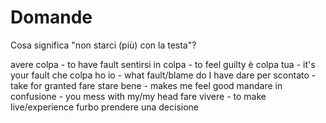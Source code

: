 # Domande

Cosa significa "non starci (più) con la testa"?

avere colpa - to have fault
sentirsi in colpa - to feel guilty
è colpa tua - it's your fault
che colpa ho io - what fault/blame do I have
dare per scontato - take for granted
fare stare bene - makes me feel good
mandare in confusione - you mess with my/my head
fare vivere - to make live/experience
furbo
prendere una decisione